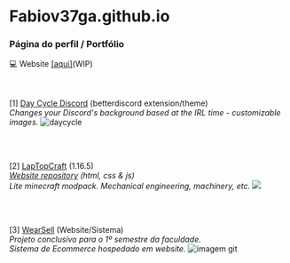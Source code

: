 # Fabiov37ga.github.io
### Página do perfil / Portfólio
💻 Website <a href="https://fabiov37ga.github.io/">[aqui]</a>(WIP)


<br><br>
[1] <a href="https://github.com/FabioV37ga/DayCycleDiscord">Day Cycle Discord</a> (betterdiscord extension/theme)
<br>
<i> Changes your Discord's background based at the IRL time - customizable images.</i>
![daycycle](https://user-images.githubusercontent.com/71238693/135933884-19f97f74-d963-4c77-9bbf-1b8441f5b7fe.png)

<br>
<br>

[2] <a href="https://v37ga.github.io/37/laptopcraft/">LapTopCraft</a> (1.16.5)
<br>
<i> <a href="https://github.com/v37ga/37/tree/main/laptopcraft">Website repository</a> (html, css & js)</i>
<br>
<i> Lite minecraft modpack. Mechanical engineering, machinery, etc.</i>
<img src="https://user-images.githubusercontent.com/71238693/161650334-2b6c0265-2561-4355-9325-3a03f65f75db.png"></img>

<br>
<br>

[3] <a href="https://github.com/FabioV37ga/wearSellA3">WearSell</a> (Website/Sistema)
<br>
<i> Projeto conclusivo para o 1º semestre da faculdade.</i>
<br>
<i> Sistema de Ecommerce hospedado em website.</i>
![imagem git](https://user-images.githubusercontent.com/71238693/177415235-3598b0b2-1c77-4798-9f36-945f6ea5f4bc.png)

